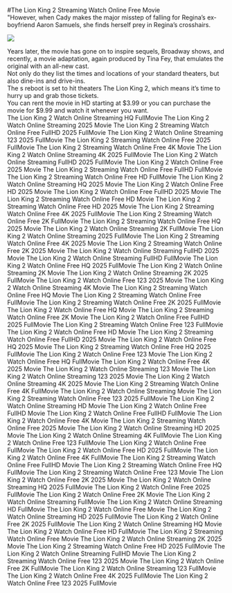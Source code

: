 #The Lion King 2 Streaming Watch Online Free Movie  
"However, when Cady makes the major misstep of falling for Regina’s ex-boyfriend Aaron Samuels, she finds herself prey in Regina’s crosshairs.  
  
[![](https://i.imgur.com/qSNzIqt.png)](https://movie.rssnews.media/UrrJQNVvM.php)  
  
Years later, the movie has gone on to inspire sequels, Broadway shows, and recently, a movie adaptation, again produced by Tina Fey, that emulates the original with an all-new cast.  
Not only do they list the times and locations of your standard theaters, but also dine-ins and drive-ins.  
The s reboot is set to hit theaters The Lion King 2, which means it’s time to hurry up and grab those tickets.  
You can rent the movie in HD starting at $3.99 or you can purchase the movie for $9.99 and watch it whenever you want.  
The Lion King 2 Watch Online Streaming HQ FullMovie
The Lion King 2 Watch Online Streaming 2025 Movie
The Lion King 2 Streaming Watch Online Free FullHD 2025 FullMovie
The Lion King 2 Watch Online Streaming 123 2025 FullMovie
The Lion King 2 Streaming Watch Online Free 2025 FullMovie
The Lion King 2 Streaming Watch Online Free 4K Movie
The Lion King 2 Watch Online Streaming 4K 2025 FullMovie
The Lion King 2 Watch Online Streaming FullHD 2025 FullMovie
The Lion King 2 Watch Online Free 2025 Movie
The Lion King 2 Streaming Watch Online Free FullHD FullMovie
The Lion King 2 Streaming Watch Online Free HD FullMovie
The Lion King 2 Watch Online Streaming HQ 2025 Movie
The Lion King 2 Watch Online Free HD 2025 Movie
The Lion King 2 Watch Online Free FullHD 2025 Movie
The Lion King 2 Streaming Watch Online Free HD Movie
The Lion King 2 Streaming Watch Online Free HD 2025 Movie
The Lion King 2 Streaming Watch Online Free 4K 2025 FullMovie
The Lion King 2 Streaming Watch Online Free 2K FullMovie
The Lion King 2 Streaming Watch Online Free HQ 2025 Movie
The Lion King 2 Watch Online Streaming 2K FullMovie
The Lion King 2 Watch Online Streaming 2025 FullMovie
The Lion King 2 Streaming Watch Online Free 4K 2025 Movie
The Lion King 2 Streaming Watch Online Free 2K 2025 Movie
The Lion King 2 Watch Online Streaming FullHD 2025 Movie
The Lion King 2 Watch Online Streaming FullHD FullMovie
The Lion King 2 Watch Online Free HQ 2025 FullMovie
The Lion King 2 Watch Online Streaming 2K Movie
The Lion King 2 Watch Online Streaming 2K 2025 FullMovie
The Lion King 2 Watch Online Free 123 2025 Movie
The Lion King 2 Watch Online Streaming 4K Movie
The Lion King 2 Streaming Watch Online Free HQ Movie
The Lion King 2 Streaming Watch Online Free FullMovie
The Lion King 2 Streaming Watch Online Free 2K 2025 FullMovie
The Lion King 2 Watch Online Free HQ Movie
The Lion King 2 Streaming Watch Online Free 2K Movie
The Lion King 2 Watch Online Free FullHD 2025 FullMovie
The Lion King 2 Streaming Watch Online Free 123 FullMovie
The Lion King 2 Watch Online Free HD Movie
The Lion King 2 Streaming Watch Online Free FullHD 2025 Movie
The Lion King 2 Watch Online Free HQ 2025 Movie
The Lion King 2 Streaming Watch Online Free HQ 2025 FullMovie
The Lion King 2 Watch Online Free 123 Movie
The Lion King 2 Watch Online Free HQ FullMovie
The Lion King 2 Watch Online Free 4K 2025 Movie
The Lion King 2 Watch Online Streaming 123 Movie
The Lion King 2 Watch Online Streaming 123 2025 Movie
The Lion King 2 Watch Online Streaming 4K 2025 Movie
The Lion King 2 Streaming Watch Online Free 4K FullMovie
The Lion King 2 Watch Online Streaming Movie
The Lion King 2 Streaming Watch Online Free 123 2025 FullMovie
The Lion King 2 Watch Online Streaming HD Movie
The Lion King 2 Watch Online Free FullHD Movie
The Lion King 2 Watch Online Free FullHD FullMovie
The Lion King 2 Watch Online Free 4K Movie
The Lion King 2 Streaming Watch Online Free 2025 Movie
The Lion King 2 Watch Online Streaming HD 2025 Movie
The Lion King 2 Watch Online Streaming 4K FullMovie
The Lion King 2 Watch Online Free 123 FullMovie
The Lion King 2 Watch Online Free FullMovie
The Lion King 2 Watch Online Free HD 2025 FullMovie
The Lion King 2 Watch Online Free 4K FullMovie
The Lion King 2 Streaming Watch Online Free FullHD Movie
The Lion King 2 Streaming Watch Online Free HQ FullMovie
The Lion King 2 Streaming Watch Online Free 123 Movie
The Lion King 2 Watch Online Free 2K 2025 Movie
The Lion King 2 Watch Online Streaming HQ 2025 FullMovie
The Lion King 2 Watch Online Free 2025 FullMovie
The Lion King 2 Watch Online Free 2K Movie
The Lion King 2 Watch Online Streaming FullMovie
The Lion King 2 Watch Online Streaming HD FullMovie
The Lion King 2 Watch Online Free Movie
The Lion King 2 Watch Online Streaming HD 2025 FullMovie
The Lion King 2 Watch Online Free 2K 2025 FullMovie
The Lion King 2 Watch Online Streaming HQ Movie
The Lion King 2 Watch Online Free HD FullMovie
The Lion King 2 Streaming Watch Online Free Movie
The Lion King 2 Watch Online Streaming 2K 2025 Movie
The Lion King 2 Streaming Watch Online Free HD 2025 FullMovie
The Lion King 2 Watch Online Streaming FullHD Movie
The Lion King 2 Streaming Watch Online Free 123 2025 Movie
The Lion King 2 Watch Online Free 2K FullMovie
The Lion King 2 Watch Online Streaming 123 FullMovie
The Lion King 2 Watch Online Free 4K 2025 FullMovie
The Lion King 2 Watch Online Free 123 2025 FullMovie
